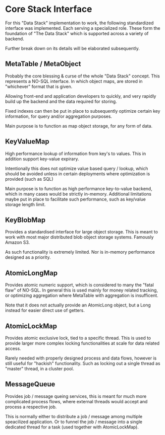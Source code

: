 # Core Stack Interface

For this "Data Stack" implementation to work, the following standardized interface was implemented. Each serving a specialized role. These form the foundation of "The Data Stack" which is supported across a variety of backend.

Further break down on its details will be elaborated subsequently.


## MetaTable / MetaObject

Probably the core blessing & curse of the whole "Data Stack" concept. This represents a NO-SQL interface. In which object maps, are stored in "whichever" format that is given.

Allowing front-end and application developers to quickly, and very rapidly build up the backend and the data required for storing.

Fixed indexes can then be put in place to subsequently optimize certain key information, for query and/or aggregation purposes.

Main purpose is to function as map object storage, for any form of data.

## KeyValueMap

High performance lookup of information from key's to values. This in addition support key-value expirary.

Intentionally this does not optimize value based query / lookup, which should be avoided unless in certain deployments where optimization is provided (such as SQL)

Main purpose is to function as high performance key-to-value backend, which in many cases would be strictly in-memory. Additional limitations maybe put in place to facilitate such performance, such as key/value storage length limit.

## KeyBlobMap

Provides a standardised interface for large object storage. This is meant to work with most major distributed blob object storage systems. Famously Amazon S3.

As such functionality is extremely limited. Nor is in-memory performance designed as a priority.

## AtomicLongMap

Provides atomic numeric support, which is considered to many the "fatal flaw" of NO-SQL. In general this is used mainly for money related tracking, or optimizing aggregation where MetaTable with aggregation is insufficent.

Note that it does not actually provide an AtomicLong object, but a Long instead for easier direct use of getters.

## AtomicLockMap

Provides atomic exclusive lock, tied to a specific thread. This is used to provide larger more complex locking functionalities at scale for data related access.

Rarely needed with properly designed process and data flows, however is still useful for "hackish" functionality. Such as locking out a single thread as "master" thread, in a cluster pool.

## MessageQueue

Provides job / message queing services, this is meant for much more complicated process flows, where external threads would accept and process a respective job.

This is normally either to distribute a job / message among multiple speacilized application. Or to funnel the job / message into a single dedicated thread for a task (used together with AtomicLockMap).

